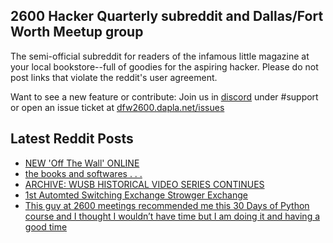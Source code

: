 ## 2600 Hacker Quarterly subreddit and Dallas/Fort Worth Meetup group
The semi-official subreddit for readers of the infamous little magazine at your local bookstore--full of goodies for the aspiring hacker. Please do not post links that violate the reddit's user agreement.

Want to see a new feature or contribute: 
Join us in [discord](https://dfw2600.dapla.net/chat) under #support or open an issue ticket at [dfw2600.dapla.net/issues](https://dfw2600.dapla.net/issues)

## Latest Reddit Posts
<!-- BLOG-POST-LIST:START -->
- [NEW 'Off The Wall' ONLINE](https://2600.com/wall/04-04-2023)
- [the books and softwares . . .](https://www.reddit.com/r/2600/comments/12c1k83/the_books_and_softwares/)
- [ARCHIVE: WUSB HISTORICAL VIDEO SERIES CONTINUES](https://2600.com/content/archive-wusb-historical-video-series-continues)
- [1st Automted Switching Exchange Strowger Exchange](https://www.reddit.com/r/2600/comments/123xppj/1st_automted_switching_exchange_strowger_exchange/)
- [This guy at 2600 meetings recommended me this 30 Days of Python course and I thought I wouldn’t have time but I am doing it and having a good time](https://www.reddit.com/r/2600/comments/1236kxg/this_guy_at_2600_meetings_recommended_me_this_30/)
<!-- BLOG-POST-LIST:END -->
